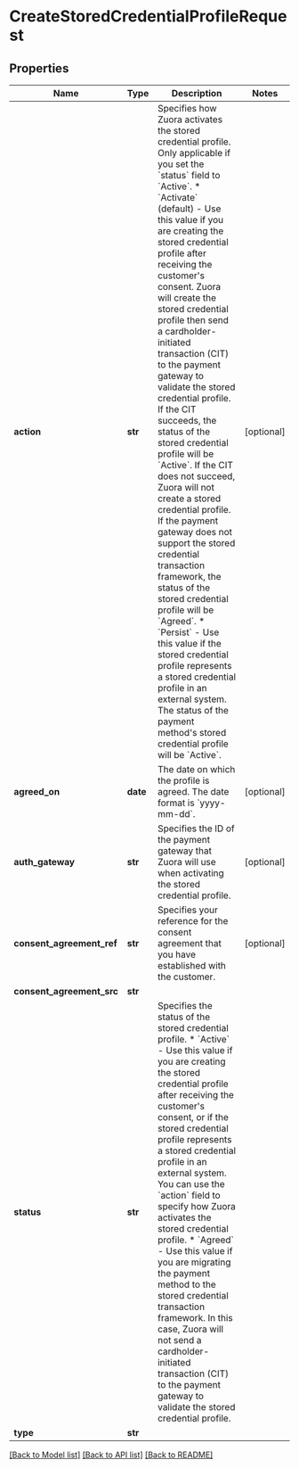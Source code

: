 # CreateStoredCredentialProfileRequest

## Properties
Name | Type | Description | Notes
------------ | ------------- | ------------- | -------------
**action** | **str** | Specifies how Zuora activates the stored credential profile. Only applicable if you set the &#x60;status&#x60; field to &#x60;Active&#x60;.  * &#x60;Activate&#x60; (default) - Use this value if you are creating the stored credential profile after receiving the customer&#x27;s consent.    Zuora will create the stored credential profile then send a cardholder-initiated transaction (CIT) to the payment gateway to validate the stored credential profile. If the CIT succeeds, the status of the stored credential profile will be &#x60;Active&#x60;. If the CIT does not succeed, Zuora will not create a stored credential profile.      If the payment gateway does not support the stored credential transaction framework, the status of the stored credential profile will be &#x60;Agreed&#x60;.   * &#x60;Persist&#x60; - Use this value if the stored credential profile represents a stored credential profile in an external system. The status of the payment method&#x27;s stored credential profile will be &#x60;Active&#x60;.  | [optional] 
**agreed_on** | **date** | The date on which the profile is agreed. The date format is &#x60;yyyy-mm-dd&#x60;.  | [optional] 
**auth_gateway** | **str** | Specifies the ID of the payment gateway that Zuora will use when activating the stored credential profile.  | [optional] 
**consent_agreement_ref** | **str** | Specifies your reference for the consent agreement that you have established with the customer.  | [optional] 
**consent_agreement_src** | **str** |  | 
**status** | **str** | Specifies the status of the stored credential profile.  * &#x60;Active&#x60; - Use this value if you are creating the stored credential profile after receiving the customer&#x27;s consent, or if the stored credential profile represents a stored credential profile in an external system.    You can use the &#x60;action&#x60; field to specify how Zuora activates the stored credential profile.   * &#x60;Agreed&#x60; - Use this value if you are migrating the payment method to the stored credential transaction framework.    In this case, Zuora will not send a cardholder-initiated transaction (CIT) to the payment gateway to validate the stored credential profile.  | 
**type** | **str** |  | 

[[Back to Model list]](../README.md#documentation-for-models) [[Back to API list]](../README.md#documentation-for-api-endpoints) [[Back to README]](../README.md)


